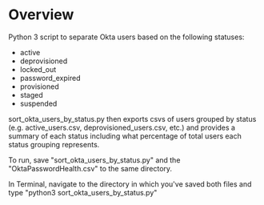 # Overview

Python 3 script to separate Okta users based on the following statuses:

- active
- deprovisioned 
- locked_out 
- password_expired
- provisioned
- staged
- suspended

sort_okta_users_by_status.py then exports csvs of users grouped by status (e.g. active_users.csv, deprovisioned_users.csv, etc.) and provides a summary of each status including what percentage of total users each status grouping represents.

To run, save "sort_okta_users_by_status.py" and the "OktaPasswordHealth.csv" to the same directory.

In Terminal, navigate to the directory in which you've saved both files and type "python3 sort_okta_users_by_status.py"
